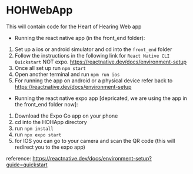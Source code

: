 # HOHWebApp
This will contain code for the Heart of Hearing Web app

- Running the react native app (in the front_end folder):

1. Set up  a ios or android simulator and cd into the `front_end` folder
2. Follow the instructions in the following link for `React Native CLI Quickstart` NOT expo. https://reactnative.dev/docs/environment-setup
3. Once all set up run `npm start`
4. Open another terminal and run `npm run ios`
5. For running the app on android or a physical device refer back to https://reactnative.dev/docs/environment-setup


- Running the react native expo app [depricated, we are using the app in the front_end folder now]:

1. Download the Expo Go app on your phone
2. cd into  the HOHApp directory
3. run `npm install`
4. run `npx expo start`
5. for IOS you can go to your camera and scan the QR code (this will redirect you to the expo app)

reference: https://reactnative.dev/docs/environment-setup?guide=quickstart
